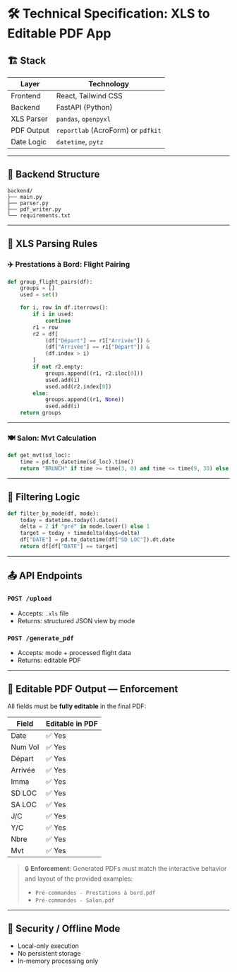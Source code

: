# 🛠 Technical Specification: XLS to Editable PDF App

## 🏗️ Stack

| Layer      | Technology               |
|------------|--------------------------|
| Frontend   | React, Tailwind CSS      |
| Backend    | FastAPI (Python)         |
| XLS Parser | `pandas`, `openpyxl`     |
| PDF Output | `reportlab` (AcroForm) or `pdfkit` |
| Date Logic | `datetime`, `pytz`       |

---

## 📂 Backend Structure

```
backend/
├── main.py
├── parser.py
├── pdf_writer.py
└── requirements.txt
```

---

## 🔎 XLS Parsing Rules

### ✈️ Prestations à Bord: Flight Pairing

```python
def group_flight_pairs(df):
    groups = []
    used = set()

    for i, row in df.iterrows():
        if i in used:
            continue
        r1 = row
        r2 = df[
            (df["Départ"] == r1["Arrivée"]) &
            (df["Arrivée"] == r1["Départ"]) &
            (df.index > i)
        ]
        if not r2.empty:
            groups.append((r1, r2.iloc[0]))
            used.add(i)
            used.add(r2.index[0])
        else:
            groups.append((r1, None))
            used.add(i)
    return groups
```

---

### 🍽️ Salon: Mvt Calculation

```python
def get_mvt(sd_loc):
    time = pd.to_datetime(sd_loc).time()
    return "BRUNCH" if time >= time(3, 0) and time <= time(9, 30) else "LUNCH"
```

---

## 📆 Filtering Logic

```python
def filter_by_mode(df, mode):
    today = datetime.today().date()
    delta = 2 if "pré" in mode.lower() else 1
    target = today + timedelta(days=delta)
    df["DATE"] = pd.to_datetime(df["SD LOC"]).dt.date
    return df[df["DATE"] == target]
```

---

## 📤 API Endpoints

### `POST /upload`
- Accepts: `.xls` file
- Returns: structured JSON view by mode

### `POST /generate_pdf`
- Accepts: mode + processed flight data
- Returns: editable PDF

---

## 📄 Editable PDF Output — Enforcement

All fields must be **fully editable** in the final PDF:

| Field     | Editable in PDF |
|-----------|------------------|
| Date      | ✅ Yes           |
| Num Vol   | ✅ Yes           |
| Départ    | ✅ Yes           |
| Arrivée   | ✅ Yes           |
| Imma      | ✅ Yes           |
| SD LOC    | ✅ Yes           |
| SA LOC    | ✅ Yes           |
| J/C       | ✅ Yes           |
| Y/C       | ✅ Yes           |
| Nbre      | ✅ Yes           |
| Mvt       | ✅ Yes           |

> 🔒 **Enforcement**: Generated PDFs must match the interactive behavior and layout of the provided examples:
>
> - `Pré-commandes - Prestations à bord.pdf`
> - `Pré-commandes - Salon.pdf`

---

## 🔐 Security / Offline Mode

- Local-only execution
- No persistent storage
- In-memory processing only
